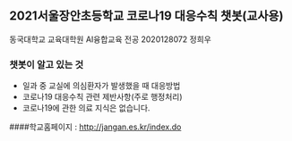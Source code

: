 ## 2021서울장안초등학교 코로나19 대응수칙 챗봇(교사용)
동국대학교 교육대학원 AI융합교육 전공 2020128072 정희우

### 챗봇이 알고 있는 것
- 일과 중 교실에 의심환자가 발생했을 때 대응방법
- 코로나19 대응수칙 관련 제반사항(주로 행정처리)
- 코로나19에 관한 의료 지식은 없습니다.

####학교홈페이지 : <http://jangan.es.kr/index.do>
